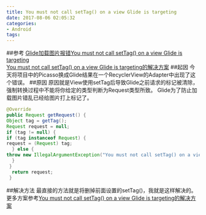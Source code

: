 ```yaml
---
title: You must not call setTag() on a view Glide is targeting
date: 2017-08-06 02:05:32
categories:
- Android
tags: 
---
```

##参考
[Glide加载图片报错You must not call setTag() on a view Glide is targeting](http://www.cnblogs.com/zzq-include/p/6135312.html)  
[You must not call setTag() on a view Glide is targeting的解决方案](http://blog.csdn.net/qq_26411333/article/details/52034444)
##起因
今天将项目中的Picasso换成Glide结果在一个RecyclerView的Adapter中出现了这个错误。
##原因
原因就是View使用setTag后导致Glide之前请求的标记被清除，强制转换过程中不能将你给定的类型判断为Request类型所致。
Glide为了防止加载图片错乱已经给图片打上标记了。
```java
@Override
public Request getRequest() {
Object tag = getTag();
Request request = null;
if (tag != null) {
if (tag instanceof Request) {
request = (Request) tag;
  } else {
throw new IllegalArgumentException("You must not call setTag() on a view Glide is targeting");
  }
 }
  return request;
 }
```
##解决方法
最直接的方法就是将删掉前面设置的setTag()，我就是这样解决的。  
更多方案参考[You must not call setTag() on a view Glide is targeting的解决方案](http://blog.csdn.net/qq_26411333/article/details/52034444)